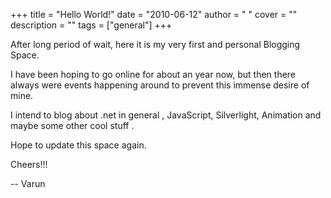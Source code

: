 
+++
title = "Hello World!"
date = "2010-06-12"
author = " "
cover = ""
description = ""
tags = ["general"]
+++

After long period of wait, here it is my very first and personal Blogging Space.

 I have been hoping to go online for about an year now, but then there always were events happening around to prevent this immense desire of mine.

 I intend to blog about .net in general , JavaScript, Silverlight, Animation and maybe some other cool stuff .

 Hope to update this space again.

 Cheers!!!

 -- Varun



